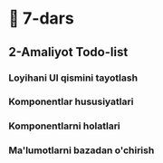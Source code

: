 # 📔 7-dars

## 2-Amaliyot Todo-list

### Loyihani UI qismini tayotlash
### Komponentlar hususiyatlari
### Komponentlarni holatlari
### Ma'lumotlarni bazadan o'chirish